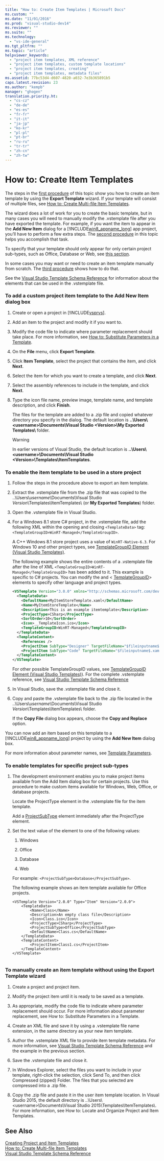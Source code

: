 ```yaml
---
title: "How to: Create Item Templates | Microsoft Docs"
ms.custom: ""
ms.date: "11/01/2016"
ms.prod: "visual-studio-dev14"
ms.reviewer: ""
ms.suite: ""
ms.technology: 
  - "vs-ide-general"
ms.tgt_pltfrm: ""
ms.topic: "article"
helpviewer_keywords: 
  - "project item templates, XML reference"
  - "project item templates, custom template locations"
  - "project item templates, creating"
  - "project item templates, metadata files"
ms.assetid: 77bc53d4-d607-4820-a032-7e3b365891b5
caps.latest.revision: 23
ms.author: "kempb"
manager: "ghogen"
translation.priority.ht: 
  - "cs-cz"
  - "de-de"
  - "es-es"
  - "fr-fr"
  - "it-it"
  - "ja-jp"
  - "ko-kr"
  - "pl-pl"
  - "pt-br"
  - "ru-ru"
  - "tr-tr"
  - "zh-cn"
  - "zh-tw"
---
```

# How to: Create Item Templates
The steps in the [first procedure](../ide/how-to-create-item-templates.md#export_template) of this topic show you how to create an item template by using the **Export Template** wizard. If your template will consist of multiple files, see [How to: Create Multi-file Item Templates](../ide/how-to-create-multi-file-item-templates.md).  
  
 The wizard does a lot of work for you to create the basic template, but in many cases you will need to manually modify the .vstemplate file after you have exported the template. For example, if you want the item to appear in the **Add New Item** dialog for a [!INCLUDE[win8_appname_long](../debugger/includes/win8_appname_long_md.md)] app project, you’ll have to perform a few extra steps. The [second procedure](../ide/how-to-create-item-templates.md#modify_template) in this topic helps you accomplish that task.  
  
 To specify that your template should only appear for only certain project sub-types, such as Office, Database or Web, see [this section](../ide/how-to-create-multi-file-item-templates.md#enable_templates).  
  
 In some cases you may want or need to create an item template manually from scratch. The [third procedure](../ide/how-to-create-item-templates.md#create_template) shows how to do that.  
  
 See the [Visual Studio Template Schema Reference](../extensibility/visual-studio-template-schema-reference.md) for information about the elements that can be used in the .vstemplate file.  
  
### To add a custom project item template to the Add New Item dialog box  
  
1.  Create or open a project in [!INCLUDE[vsprvs](../code-quality/includes/vsprvs_md.md)].  
  
2.  Add an item to the project and modify it if you want to.  
  
3.  Modify the code file to indicate where parameter replacement should take place. For more information, see [How to: Substitute Parameters in a Template](../ide/how-to-substitute-parameters-in-a-template.md).  
  
4.  On the **File** menu, click **Export Template**.  
  
5.  Click **Item Template**, select the project that contains the item, and click **Next**.  
  
6.  Select the item for which you want to create a template, and click **Next**.  
  
7.  Select the assembly references to include in the template, and click **Next**.  
  
8.  Type the icon file name, preview image, template name, and template description, and click **Finish**.  
  
     The files for the template are added to a .zip file and copied whatever directory you specify in the dialog. The default location is **..\Users\\<username\>\Documents\Visual Studio \<Version>\My Exported Templates\\** folder.  
  
    > [!WARNING]
    >  In earlier versions of Visual Studio, the default location is **..\Users\\<username\>\Documents\Visual Studio \<Version>\Templates\ItemTemplates**.  
  
### To enable the item template to be used in a store project  
  
1.  Follow the steps in the procedure above to export an item template.  
  
2.  Extract the .vstemplate file from the .zip file that was copied to the ..\Users\\*username*\Documents\Visual Studio *Version*\Templates\ItemTemplates\ (or **My Exported Templates**) folder.  
  
3.  Open the .vstemplate file in Visual Studio.  
  
4.  For a Windows 8.1 store C# project, in the .vstemplate file, add the following XML within the opening and closing `<TemplateData>` tag: `<TemplateGroupID>WinRT-Managed</TemplateGroupID>`.  
  
     A C++ Windows 8.1 store project uses a value of `WinRT-Native-6.3`. For Windows 10 and other project types, see [TemplateGroupID Element (Visual Studio Templates)](../extensibility/templategroupid-element-visual-studio-templates.md).  
  
     The following example shows the entire contents of a .vstemplate file after the line of XML `<TemplateGroupID>WinRT-Managed</TemplateGroupID>` has been added to it. This example is specific to C# projects. You can modify the <ProjectTpe> and \< [TemplateGroupID](../extensibility/templategroupid-element-visual-studio-templates.md)> elements to specify other language and project types.  
  
    ```xml  
    <VSTemplate Version="3.0.0" xmlns="http://schemas.microsoft.com/developer/vstemplate/2005" Type="Item">  
      <TemplateData>  
        <DefaultName>MyItemStoreTemplate.xaml</DefaultName>  
        <Name>MyItemStoreTemplate</Name>  
        <Description>This is an example itemtemplate</Description>  
        <ProjectType>CSharp</ProjectType>  
        <SortOrder>10</SortOrder>  
        <Icon>__TemplateIcon.ico</Icon>  
        <TemplateGroupID>WinRT-Managed</TemplateGroupID>  
      </TemplateData>  
      <TemplateContent>  
        <References />  
        <ProjectItem SubType="Designer" TargetFileName="$fileinputname$.xaml" ReplaceParameters="true">MyItemTemplate.xaml</ProjectItem>  
        <ProjectItem SubType="Code" TargetFileName="$fileinputname$.xaml.cs" ReplaceParameters="true">MyItemTemplate.xaml.cs</ProjectItem>  
      </TemplateContent>  
    </VSTemplate>  
    ```  
  
     For other possible TemplateGroupID values, see [TemplateGroupID Element (Visual Studio Templates)](../extensibility/templategroupid-element-visual-studio-templates.md)). For the complete .vstemplate reference, see [Visual Studio Template Schema Reference](../extensibility/visual-studio-template-schema-reference.md)  
  
5.  In Visual Studio, save the .vstemplate file and close it.  
  
6.  Copy and paste the .vstemplate file back to the .zip file located in the ..\Users\\*username*\Documents\Visual Studio *Version*\Templates\ItemTemplates\ folder.  
  
     If the **Copy File** dialog box appears, choose the **Copy and Replace** option.  
  
 You can now add an item based on this template to a [!INCLUDE[win8_appname_long](../debugger/includes/win8_appname_long_md.md)] project by using the **Add New Item** dialog box.  
  
 For more information about parameter names, see [Template Parameters](../ide/template-parameters.md).  
  
### To enable templates for specific project sub-types  
  
1.  The development environment enables you to make project items available from the Add Item dialog box for certain projects. Use this procedure to make custom items available for Windows, Web, Office, or database projects.  
  
     Locate the ProjectType element in the .vstemplate file for the item template.  
  
     Add a [ProjectSubType](../extensibility/projectsubtype-element-visual-studio-templates.md) element immediately after the ProjectType element.  
  
2.  Set the text value of the element to one of the following values:  
  
    1.  Windows  
  
    2.  Office  
  
    3.  Database  
  
    4.  Web  
  
     For example: `<ProjectSubType>Database</ProjectSubType>`.  
  
     The following example shows an item template available for Office projects.  
  
    ```  
    <VSTemplate Version="2.0.0" Type="Item" Version="2.0.0">  
        <TemplateData>  
            <Name>Class</Name>  
            <Description>An empty class file</Description>  
            <Icon>Class.ico</Icon>  
            <ProjectType>CSharp</ProjectType>  
            <ProjectSubType>Office</ProjectSubType>  
            <DefaultName>Class.cs</DefaultName>  
        </TemplateData>  
        <TemplateContent>  
            <ProjectItem>Class1.cs</ProjectItem>  
        </TemplateContent>  
    </VSTemplate>  
  
    ```  
  
### To manually create an item template without using the Export Template wizard  
  
1.  Create a project and project item.  
  
2.  Modify the project item until it is ready to be saved as a template.  
  
3.  As appropriate, modify the code file to indicate where parameter replacement should occur. For more information about parameter replacement, see How to: Substitute Parameters in a Template.  
  
4.  Create an XML file and save it by using a .vstemplate file name extension, in the same directory as your new item template.  
  
5.  Author the .vstemplate XML file to provide item template metadata. For more information, see [Visual Studio Template Schema Reference](../extensibility/visual-studio-template-schema-reference.md) and the example in the previous section.  
  
6.  Save the .vstemplate file and close it.  
  
7.  In Windows Explorer, select the files you want to include in your template, right-click the selection, click Send To, and then click Compressed (zipped) Folder. The files that you selected are compressed into a .zip file.  
  
8.  Copy the .zip file and paste it in the user item template location. In Visual Studio 2015, the default directory is ..\Users\\<username\>\Documents\Visual Studio 2015\Templates\ItemTemplates\\. For more information, see How to: Locate and Organize Project and Item Templates.  
  
## See Also  
 [Creating Project and Item Templates](../ide/creating-project-and-item-templates.md)   
 [How to: Create Multi-file Item Templates](../ide/how-to-create-multi-file-item-templates.md)   
 [Visual Studio Template Schema Reference](../extensibility/visual-studio-template-schema-reference.md)